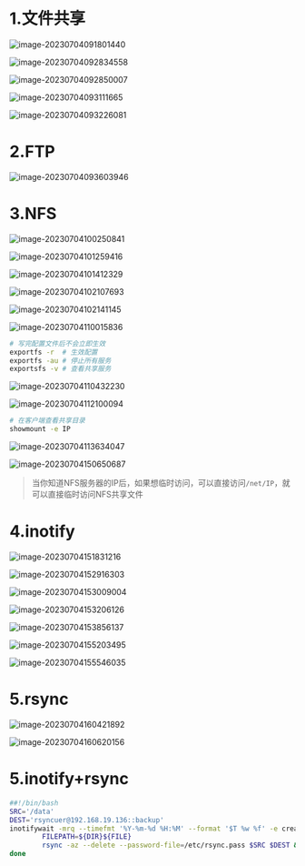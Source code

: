 # 1.文件共享

![image-20230704091801440](./image/fdaee2-0.png)

![image-20230704092834558](./image/fcrs4g-0.png)

![image-20230704092850007](./image/fd4j8x-0.png)

![image-20230704093111665](./image/feej8m-0.png)

![image-20230704093226081](./image/ff2ppo-0.png)



# 2.FTP

![image-20230704093603946](./image/fhdof7-0.png)



# 3.NFS

![image-20230704100250841](./image/gl79re-0.png)

![image-20230704101259416](./image/gr4oir-0.png)

![image-20230704101412329](./image/grtujf-0.png)

![image-20230704102107693](./image/gvxr6g-0.png)

![image-20230704102141145](./image/gw4x2o-0.png)

![image-20230704110015836](./image/ij195j-0.png)

```bash
# 写完配置文件后不会立即生效
exportfs -r  # 生效配置
exportfs -au # 停止所有服务
exportsfs -v # 查看共享服务
```

![image-20230704110432230](./image/ikd164-0.png)

![image-20230704112100094](./image/ijijk2-0.png)

```bash
# 在客户端查看共享目录
showmount -e IP
```

![image-20230704113634047](./image/isljuv-0.png)

![image-20230704150650687](./image/ox94jp-0.png)

> 当你知道NFS服务器的IP后，如果想临时访问，可以直接访问`/net/IP`，就可以直接临时访问NFS共享文件



# 4.inotify

![image-20230704151831216](./image/p42ecj-0.png)

![image-20230704152916303](./image/pai73f-0.png)

![image-20230704153009004](./image/pazo3g-0.png)

![image-20230704153206126](./image/pc5zo8-0.png)

![image-20230704153856137](./image/pga9ge-0.png)

![image-20230704155203495](./image/po4cc0-0.png)

![image-20230704155546035](./image/pq4v9s-0.png)





# 5.rsync

![image-20230704160421892](./image/qj6xbk-0.png)

![image-20230704160620156](./image/qkayqn-0.png)



# 5.inotify+rsync

```bash
##!/bin/bash
SRC='/data'
DEST='rsyncuer@192.168.19.136::backup'
inotifywait -mrq --timefmt '%Y-%m-%d %H:%M' --format '$T %w %f' -e create,delete,moved_to,close_write,attrib ${SRC} | while read DATE TIME DIR FILE;do
        FILEPATH=${DIR}${FILE}
        rsync -az --delete --password-file=/etc/rsync.pass $SRC $DEST && echo "At ${TIME} on ${DATE},file $FILEPATH was backuped up via rsync" >> /var/log/changelist.log
done
```

